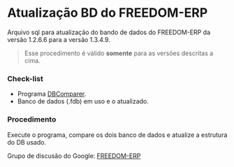 # Atualização BD do FREEDOM-ERP

Arquivo sql para atualização do bando de dados do FREEDOM-ERP da versão 1.2.6.6 para a versão 1.3.4.9.
> Esse procedimento é válido **somente** para as versões descritas a cima.

### Check-list

- Programa [DBComparer](http://www.clevercomponents.com/downloads/dbc/dbcdownload.asp).
- Banco de dados (.fdb) em uso e o atualizado.

### Procedimento
Execute o programa, compare os dois banco de dados e atualize a estrutura do DB usado.

Grupo de discusão do Google: [FREEDOM-ERP](https://groups.google.com/forum/#!forum/freedomerp)
